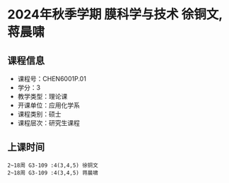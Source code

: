 # 2024年秋季学期 膜科学与技术 徐铜文, 蒋晨啸






## 课程信息

- 课程号：CHEN6001P.01
- 学分：3
- 教学类型：理论课
- 开课单位：应用化学系
- 课程类别：硕士
- 课程层次：研究生课程

## 上课时间

```
2~18周 G3-109 :4(3,4,5) 徐铜文
2~18周 G3-109 :4(3,4,5) 蒋晨啸
```

